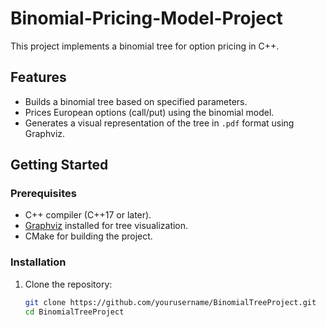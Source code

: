 # Binomial-Pricing-Model-Project

This project implements a binomial tree for option pricing in C++.

## Features
- Builds a binomial tree based on specified parameters.
- Prices European options (call/put) using the binomial model.
- Generates a visual representation of the tree in `.pdf` format using Graphviz.

## Getting Started
### Prerequisites
- C++ compiler (C++17 or later).
- [Graphviz](https://graphviz.org/) installed for tree visualization.
- CMake for building the project.

### Installation
1. Clone the repository:
   ```bash
   git clone https://github.com/yourusername/BinomialTreeProject.git
   cd BinomialTreeProject
